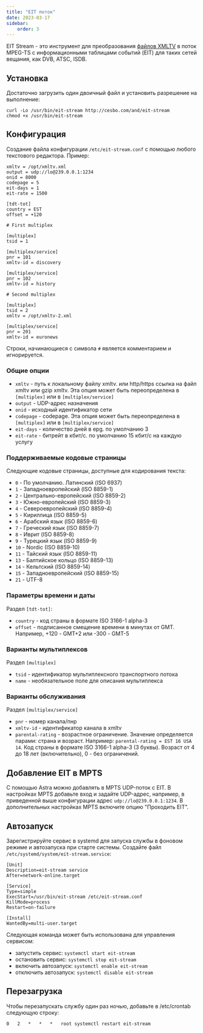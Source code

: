 ```yaml
---
title: "EIT поток"
date: 2023-03-17
sidebar:
    order: 3
---
```


EIT Stream - это инструмент для преобразования [файлов XMLTV](/ru/misc/articles/format/xmltv) в поток MPEG-TS с информационными таблицами событий (EIT) для таких сетей вещания, как DVB, ATSC, ISDB.

## Установка[](/ru/misc/tools-and-utilities/tv-and-media/eit-stream#installation)

Достаточно загрузить один двоичный файл и установить разрешение на выполнение:

```
curl -Lo /usr/bin/eit-stream http://cesbo.com/and/eit-stream
chmod +x /usr/bin/eit-stream
```

## Конфигурация[](/ru/misc/tools-and-utilities/tv-and-media/eit-stream#configuration)

Создание файла конфигурации `/etc/eit-stream.conf` с помощью любого текстового редактора. Пример:

```
xmltv = /opt/xmltv.xml
output = udp://lo@239.0.0.1:1234
onid = 8000
codepage = 5
eit-days = 1
eit-rate = 1500

[tdt-tot]
country = EST
offset = +120

# First multiplex

[multiplex]
tsid = 1

[multiplex/service]
pnr = 101
xmltv-id = discovery

[multiplex/service]
pnr = 102
xmltv-id = history

# Second multiplex

[multiplex]
tsid = 2
xmltv = /opt/xmltv-2.xml

[multiplex/service]
pnr = 201
xmltv-id = euronews
```

Строки, начинающиеся с символа `#` является комментарием и игнорируется.

### Общие опции

- `xmltv` - путь к локальному файлу xmltv. или http/https ссылка на файл xmltv или gzip xmltv. Эта опция может быть переопределена в `[multiplex]` или в `[multiplex/service]`
- `output` - UDP-адрес назначения
- `onid` - исходный идентификатор сети
- `codepage` - codepage. Эта опция может быть переопределена в `[multiplex]` или в `[multiplex/service]`
- `eit-days` - количество дней в epg. по умолчанию 3
- `eit-rate` - битрейт в кбит/с. по умолчанию 15 кбит/с на каждую услугу

### Поддерживаемые кодовые страницы

Следующие кодовые страницы, доступные для кодирования текста:

- `0` - По умолчанию. Латинский (ISO 6937)
- `1` - Западноевропейский (ISO 8859-1)
- `2` - Центрально-европейский (ISO 8859-2)
- `3` - Южно-европейский (ISO 8859-3)
- `4` - Североевропейский (ISO 8859-4)
- `5` - Кириллица (ISO 8859-5)
- `6` - Арабский язык (ISO 8859-6)
- `7` - Греческий язык (ISO 8859-7)
- `8` - Иврит (ISO 8859-8)
- `9` - Турецкий язык (ISO 8859-9)
- `10` - Nordic (ISO 8859-10)
- `11` - Тайский язык (ISO 8859-11)
- `13` - Балтийское кольцо (ISO 8859-13)
- `14` - Кельтский (ISO 8859-14)
- `15` - Западноевропейский (ISO 8859-15)
- `21` - UTF-8

### Параметры времени и даты

Раздел `[tdt-tot]`:

- `country` - код страны в формате ISO 3166-1 alpha-3
- `offset` - подписанное смещение времени в минутах от GMT. Например, +120 - GMT+2 или -300 - GMT-5

### Варианты мультиплексов

Раздел `[multiplex]`

- `tsid` - идентификатор мультиплексного транспортного потока
- `name` - необязательное поле для описания мультиплекса

### Варианты обслуживания

Раздел `[multiplex/service]`

- `pnr` - номер канала/пнр
- `xmltv-id` - идентификатор канала в xmltv
- `parental-rating` - возрастное ограничение. Значение определяется парами: страна и возраст. Например: `parental-rating = EST 16 USA 14`. Код страны в формате ISO 3166-1 alpha-3 (3 буквы). Возраст от 4 до 18 лет (включительно), 0 - без ограничений.

## Добавление EIT в MPTS[](/ru/misc/tools-and-utilities/tv-and-media/eit-stream#mux-stream-with-eit-to-mpts)

С помощью Astra можно добавлять в MPTS UDP-поток с EIT. В настройках MPTS добавьте вход и задайте UDP-адрес, например, в приведенной выше конфигурации адрес `udp://lo@239.0.0.1:1234`. В дополнительных настройках MPTS включите опцию "Проходить EIT".

## Автозапуск[](/ru/misc/tools-and-utilities/tv-and-media/eit-stream#autostart)

Зарегистрируйте сервис в systemd для запуска службы в фоновом режиме и автозапуска при старте системы. Создайте файл `/etc/systemd/system/eit-stream.service`:

```
[Unit]
Description=eit-stream service
After=network-online.target

[Service]
Type=simple
ExecStart=/usr/bin/eit-stream /etc/eit-stream.conf
KillMode=process
Restart=on-failure

[Install]
WantedBy=multi-user.target
```

Следующая команда может быть использована для управления сервисом:

- запустить сервис: `systemctl start eit-stream`
- остановить сервис: `systemctl stop eit-stream`
- включить автозапуск: `systemctl enable eit-stream`
- отключить автозапуск: `systemctl disable eit-stream`

## Перезагрузка[](/ru/misc/tools-and-utilities/tv-and-media/eit-stream#reload)

Чтобы перезапускать службу один раз ночью, добавьте в /etc/crontab следующую строку:

```
0   2   *   *   *   root systemctl restart eit-stream
```
